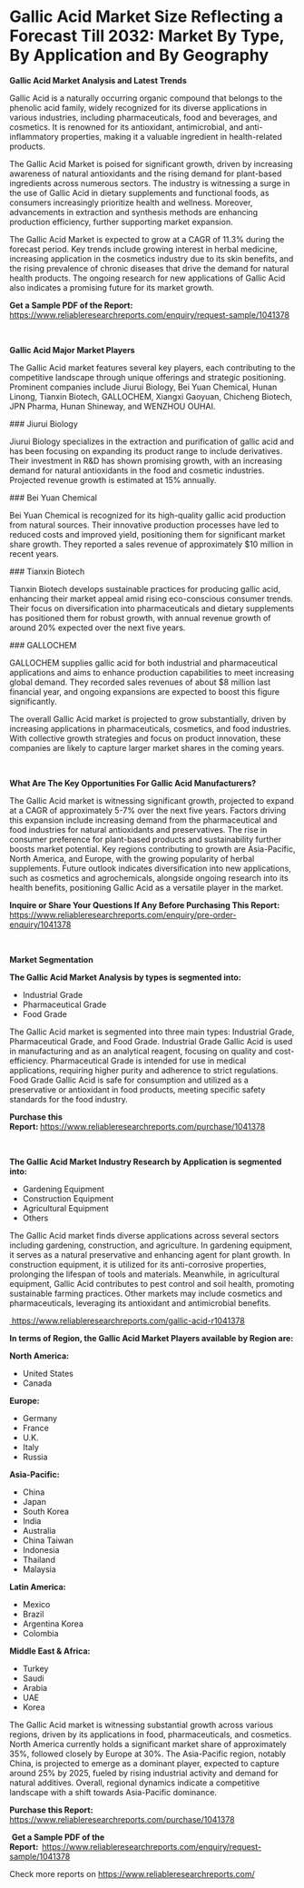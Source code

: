 <p><h1>Gallic Acid Market Size Reflecting a Forecast Till 2032: Market By Type, By Application and By Geography</h1></p><p><strong>Gallic Acid Market Analysis and Latest Trends</strong></p>
<p><p>Gallic Acid is a naturally occurring organic compound that belongs to the phenolic acid family, widely recognized for its diverse applications in various industries, including pharmaceuticals, food and beverages, and cosmetics. It is renowned for its antioxidant, antimicrobial, and anti-inflammatory properties, making it a valuable ingredient in health-related products.</p><p>The Gallic Acid Market is poised for significant growth, driven by increasing awareness of natural antioxidants and the rising demand for plant-based ingredients across numerous sectors. The industry is witnessing a surge in the use of Gallic Acid in dietary supplements and functional foods, as consumers increasingly prioritize health and wellness. Moreover, advancements in extraction and synthesis methods are enhancing production efficiency, further supporting market expansion. </p><p>The Gallic Acid Market is expected to grow at a CAGR of 11.3% during the forecast period. Key trends include growing interest in herbal medicine, increasing application in the cosmetics industry due to its skin benefits, and the rising prevalence of chronic diseases that drive the demand for natural health products. The ongoing research for new applications of Gallic Acid also indicates a promising future for its market growth.</p></p>
<p><strong>Get a Sample PDF of the Report:&nbsp;</strong> <a href="https://www.reliableresearchreports.com/enquiry/request-sample/1041378?utm_campaign=2665&utm_medium=2&utm_source=Github&utm_content=ia&utm_term=02042025&utm_id=gallic-acid">https://www.reliableresearchreports.com/enquiry/request-sample/1041378</a></p>
<p>&nbsp;</p>
<p><strong>Gallic Acid Major Market Players</strong></p>
<p><p>The Gallic Acid market features several key players, each contributing to the competitive landscape through unique offerings and strategic positioning. Prominent companies include Jiurui Biology, Bei Yuan Chemical, Hunan Linong, Tianxin Biotech, GALLOCHEM, Xiangxi Gaoyuan, Chicheng Biotech, JPN Pharma, Hunan Shineway, and WENZHOU OUHAI. </p><p>### Jiurui Biology</p><p>Jiurui Biology specializes in the extraction and purification of gallic acid and has been focusing on expanding its product range to include derivatives. Their investment in R&D has shown promising growth, with an increasing demand for natural antioxidants in the food and cosmetic industries. Projected revenue growth is estimated at 15% annually.</p><p>### Bei Yuan Chemical</p><p>Bei Yuan Chemical is recognized for its high-quality gallic acid production from natural sources. Their innovative production processes have led to reduced costs and improved yield, positioning them for significant market share growth. They reported a sales revenue of approximately $10 million in recent years.</p><p>### Tianxin Biotech</p><p>Tianxin Biotech develops sustainable practices for producing gallic acid, enhancing their market appeal amid rising eco-conscious consumer trends. Their focus on diversification into pharmaceuticals and dietary supplements has positioned them for robust growth, with annual revenue growth of around 20% expected over the next five years.</p><p>### GALLOCHEM</p><p>GALLOCHEM supplies gallic acid for both industrial and pharmaceutical applications and aims to enhance production capabilities to meet increasing global demand. They recorded sales revenues of about $8 million last financial year, and ongoing expansions are expected to boost this figure significantly.</p><p>The overall Gallic Acid market is projected to grow substantially, driven by increasing applications in pharmaceuticals, cosmetics, and food industries. With collective growth strategies and focus on product innovation, these companies are likely to capture larger market shares in the coming years.</p></p>
<p>&nbsp;</p>
<p><strong>What Are The Key Opportunities For Gallic Acid Manufacturers?</strong></p>
<p><p>The Gallic Acid market is witnessing significant growth, projected to expand at a CAGR of approximately 5-7% over the next five years. Factors driving this expansion include increasing demand from the pharmaceutical and food industries for natural antioxidants and preservatives. The rise in consumer preference for plant-based products and sustainability further boosts market potential. Key regions contributing to growth are Asia-Pacific, North America, and Europe, with the growing popularity of herbal supplements. Future outlook indicates diversification into new applications, such as cosmetics and agrochemicals, alongside ongoing research into its health benefits, positioning Gallic Acid as a versatile player in the market.</p></p>
<p><strong>Inquire or Share Your Questions If Any Before Purchasing This Report:</strong> <a href="https://www.reliableresearchreports.com/enquiry/pre-order-enquiry/1041378?utm_campaign=2665&utm_medium=2&utm_source=Github&utm_content=ia&utm_term=02042025&utm_id=gallic-acid">https://www.reliableresearchreports.com/enquiry/pre-order-enquiry/1041378</a></p>
<p>&nbsp;</p>
<p><strong>Market Segmentation</strong></p>
<p><strong>The Gallic Acid Market Analysis by types is segmented into:</strong></p>
<p><ul><li>Industrial Grade</li><li>Pharmaceutical Grade</li><li>Food Grade</li></ul></p>
<p><p>The Gallic Acid market is segmented into three main types: Industrial Grade, Pharmaceutical Grade, and Food Grade. Industrial Grade Gallic Acid is used in manufacturing and as an analytical reagent, focusing on quality and cost-efficiency. Pharmaceutical Grade is intended for use in medical applications, requiring higher purity and adherence to strict regulations. Food Grade Gallic Acid is safe for consumption and utilized as a preservative or antioxidant in food products, meeting specific safety standards for the food industry.</p></p>
<p><strong>Purchase this Report:&nbsp;</strong><a href="https://www.reliableresearchreports.com/purchase/1041378?utm_campaign=2665&utm_medium=2&utm_source=Github&utm_content=ia&utm_term=02042025&utm_id=gallic-acid">https://www.reliableresearchreports.com/purchase/1041378</a></p>
<p>&nbsp;</p>
<p><strong>The Gallic Acid Market Industry Research by Application is segmented into:</strong></p>
<p><ul><li>Gardening Equipment</li><li>Construction Equipment</li><li>Agricultural Equipment</li><li>Others</li></ul></p>
<p><p>The Gallic Acid market finds diverse applications across several sectors including gardening, construction, and agriculture. In gardening equipment, it serves as a natural preservative and enhancing agent for plant growth. In construction equipment, it is utilized for its anti-corrosive properties, prolonging the lifespan of tools and materials. Meanwhile, in agricultural equipment, Gallic Acid contributes to pest control and soil health, promoting sustainable farming practices. Other markets may include cosmetics and pharmaceuticals, leveraging its antioxidant and antimicrobial benefits.</p></p>
<p><a href="https://www.reliableresearchreports.com/gallic-acid-r1041378?utm_campaign=2665&utm_medium=2&utm_source=Github&utm_content=ia&utm_term=02042025&utm_id=gallic-acid">&nbsp;https://www.reliableresearchreports.com/gallic-acid-r1041378</a></p>
<p><strong>In terms of Region, the Gallic Acid Market Players available by Region are:</strong></p>
<p>
    <p> <strong> North America: </strong>
        <ul>
            <li>United States</li>
            <li>Canada</li>
        </ul>
        </p> 
    <p> <strong> Europe: </strong>
        <ul>
            <li>Germany</li>
            <li>France</li>
            <li>U.K.</li>
            <li>Italy</li>
            <li>Russia</li>
        </ul>
        </p> 
    <p> <strong> Asia-Pacific: </strong>
        <ul>
            <li>China</li>
            <li>Japan</li>
            <li>South Korea</li>
            <li>India</li>
            <li>Australia</li>
            <li>China Taiwan</li>
            <li>Indonesia</li>
            <li>Thailand</li>
            <li>Malaysia</li>
        </ul>
        </p> 
    <p> <strong> Latin America: </strong>
        <ul>
            <li>Mexico</li>
            <li>Brazil</li>
            <li>Argentina Korea</li>
            <li>Colombia</li>
        </ul>
        </p> 
    <p> <strong> Middle East & Africa: </strong>
        <ul>
            <li>Turkey</li>
            <li>Saudi</li>
            <li>Arabia</li>
            <li>UAE</li>
            <li>Korea</li>
        </ul>
    </p>
    </p>
<p><p>The Gallic Acid market is witnessing substantial growth across various regions, driven by its applications in food, pharmaceuticals, and cosmetics. North America currently holds a significant market share of approximately 35%, followed closely by Europe at 30%. The Asia-Pacific region, notably China, is projected to emerge as a dominant player, expected to capture around 25% by 2025, fueled by rising industrial activity and demand for natural additives. Overall, regional dynamics indicate a competitive landscape with a shift towards Asia-Pacific dominance.</p></p>
<p><strong>Purchase this Report: </strong><a href="https://www.reliableresearchreports.com/purchase/1041378?utm_campaign=2665&utm_medium=2&utm_source=Github&utm_content=ia&utm_term=02042025&utm_id=gallic-acid">https://www.reliableresearchreports.com/purchase/1041378</a></p>
<p>&nbsp;<strong>Get a Sample PDF of the Report:&nbsp;&nbsp;</strong><a href="https://www.reliableresearchreports.com/enquiry/request-sample/1041378?utm_campaign=2665&utm_medium=2&utm_source=Github&utm_content=ia&utm_term=02042025&utm_id=gallic-acid">https://www.reliableresearchreports.com/enquiry/request-sample/1041378</a></p>
<p><strong></strong></p>
<p>Check more reports on <a href="https://www.reliableresearchreports.com/?utm_campaign=2665&utm_medium=2&utm_source=Github&utm_content=ia&utm_term=02042025&utm_id=gallic-acid">https://www.reliableresearchreports.com/</a></p>